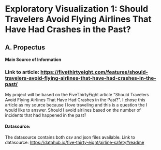 # Exploratory Visualization 1: Should Travelers Avoid Flying Airlines That Have Had Crashes in the Past?

## A. Propectus

#### Main Source of Information
### Link to article: https://fivethirtyeight.com/features/should-travelers-avoid-flying-airlines-that-have-had-crashes-in-the-past/

My project will be based on the FiveThirtyEight article "Should Travelers Avoid Flying Airlines That Have Had Crashes in the Past?". I chose this article as my source because I love traveling and this is a question the I would like to answer. Should I avoid airlines based on the number of incidents that had happened in the past?

#### Datasource:
The datasource contains both csv and json files available. 
Link to datasource: https://datahub.io/five-thirty-eight/airline-safety#readme
